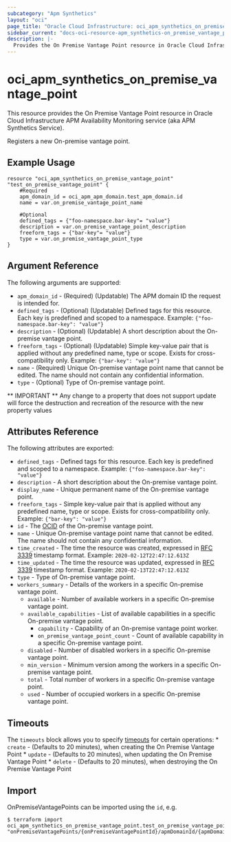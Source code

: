 ```yaml
---
subcategory: "Apm Synthetics"
layout: "oci"
page_title: "Oracle Cloud Infrastructure: oci_apm_synthetics_on_premise_vantage_point"
sidebar_current: "docs-oci-resource-apm_synthetics-on_premise_vantage_point"
description: |-
  Provides the On Premise Vantage Point resource in Oracle Cloud Infrastructure APM Availability Monitoring service (aka APM Synthetics Service)
---
```


# oci_apm_synthetics_on_premise_vantage_point
This resource provides the On Premise Vantage Point resource in Oracle Cloud Infrastructure APM Availability Monitoring service (aka APM Synthetics Service).

Registers a new On-premise vantage point.


## Example Usage

```hcl
resource "oci_apm_synthetics_on_premise_vantage_point" "test_on_premise_vantage_point" {
	#Required
	apm_domain_id = oci_apm_apm_domain.test_apm_domain.id
	name = var.on_premise_vantage_point_name

	#Optional
	defined_tags = {"foo-namespace.bar-key"= "value"}
	description = var.on_premise_vantage_point_description
	freeform_tags = {"bar-key"= "value"}
	type = var.on_premise_vantage_point_type
}
```

## Argument Reference

The following arguments are supported:

* `apm_domain_id` - (Required) (Updatable) The APM domain ID the request is intended for. 
* `defined_tags` - (Optional) (Updatable) Defined tags for this resource. Each key is predefined and scoped to a namespace. Example: `{"foo-namespace.bar-key": "value"}` 
* `description` - (Optional) (Updatable) A short description about the On-premise vantage point.
* `freeform_tags` - (Optional) (Updatable) Simple key-value pair that is applied without any predefined name, type or scope. Exists for cross-compatibility only. Example: `{"bar-key": "value"}` 
* `name` - (Required) Unique On-premise vantage point name that cannot be edited. The name should not contain any confidential information.
* `type` - (Optional) Type of On-premise vantage point.


** IMPORTANT **
Any change to a property that does not support update will force the destruction and recreation of the resource with the new property values

## Attributes Reference

The following attributes are exported:

* `defined_tags` - Defined tags for this resource. Each key is predefined and scoped to a namespace. Example: `{"foo-namespace.bar-key": "value"}` 
* `description` - A short description about the On-premise vantage point.
* `display_name` - Unique permanent name of the On-premise vantage point.
* `freeform_tags` - Simple key-value pair that is applied without any predefined name, type or scope. Exists for cross-compatibility only. Example: `{"bar-key": "value"}` 
* `id` - The [OCID](https://docs.cloud.oracle.com/iaas/Content/General/Concepts/identifiers.htm) of the On-premise vantage point.
* `name` - Unique On-premise vantage point name that cannot be edited. The name should not contain any confidential information.
* `time_created` - The time the resource was created, expressed in [RFC 3339](https://tools.ietf.org/html/rfc3339) timestamp format. Example: `2020-02-12T22:47:12.613Z` 
* `time_updated` - The time the resource was updated, expressed in [RFC 3339](https://tools.ietf.org/html/rfc3339) timestamp format. Example: `2020-02-13T22:47:12.613Z` 
* `type` - Type of On-premise vantage point.
* `workers_summary` - Details of the workers in a specific On-premise vantage point. 
	* `available` - Number of available workers in a specific On-premise vantage point.
	* `available_capabilities` - List of available capabilities in a specific On-premise vantage point.
		* `capability` - Capability of an On-premise vantage point worker.
		* `on_premise_vantage_point_count` - Count of available capability in a specific On-premise vantage point.
	* `disabled` - Number of disabled workers in a specific On-premise vantage point.
	* `min_version` - Minimum version among the workers in a specific On-premise vantage point.
	* `total` - Total number of workers in a specific On-premise vantage point.
	* `used` - Number of occupied workers in a specific On-premise vantage point.

## Timeouts

The `timeouts` block allows you to specify [timeouts](https://registry.terraform.io/providers/oracle/oci/latest/docs/guides/changing_timeouts) for certain operations:
	* `create` - (Defaults to 20 minutes), when creating the On Premise Vantage Point
	* `update` - (Defaults to 20 minutes), when updating the On Premise Vantage Point
	* `delete` - (Defaults to 20 minutes), when destroying the On Premise Vantage Point


## Import

OnPremiseVantagePoints can be imported using the `id`, e.g.

```
$ terraform import oci_apm_synthetics_on_premise_vantage_point.test_on_premise_vantage_point "onPremiseVantagePoints/{onPremiseVantagePointId}/apmDomainId/{apmDomainId}" 
```

